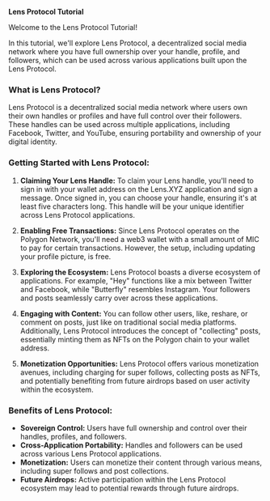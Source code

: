 **Lens Protocol Tutorial**

Welcome to the Lens Protocol Tutorial!

In this tutorial, we'll explore Lens Protocol, a decentralized social media network where you have full ownership over your handle, profile, and followers, which can be used across various applications built upon the Lens Protocol.

### What is Lens Protocol?

Lens Protocol is a decentralized social media network where users own their own handles or profiles and have full control over their followers. These handles can be used across multiple applications, including Facebook, Twitter, and YouTube, ensuring portability and ownership of your digital identity.

### Getting Started with Lens Protocol:

1. **Claiming Your Lens Handle:**
   To claim your Lens handle, you'll need to sign in with your wallet address on the Lens.XYZ application and sign a message. Once signed in, you can choose your handle, ensuring it's at least five characters long. This handle will be your unique identifier across Lens Protocol applications.

2. **Enabling Free Transactions:**
   Since Lens Protocol operates on the Polygon Network, you'll need a web3 wallet with a small amount of MIC to pay for certain transactions. However, the setup, including updating your profile picture, is free.

3. **Exploring the Ecosystem:**
   Lens Protocol boasts a diverse ecosystem of applications. For example, "Hey" functions like a mix between Twitter and Facebook, while "Butterfly" resembles Instagram. Your followers and posts seamlessly carry over across these applications.

4. **Engaging with Content:**
   You can follow other users, like, reshare, or comment on posts, just like on traditional social media platforms. Additionally, Lens Protocol introduces the concept of "collecting" posts, essentially minting them as NFTs on the Polygon chain to your wallet address.

5. **Monetization Opportunities:**
   Lens Protocol offers various monetization avenues, including charging for super follows, collecting posts as NFTs, and potentially benefiting from future airdrops based on user activity within the ecosystem.

### Benefits of Lens Protocol:

- **Sovereign Control:** Users have full ownership and control over their handles, profiles, and followers.
- **Cross-Application Portability:** Handles and followers can be used across various Lens Protocol applications.
- **Monetization:** Users can monetize their content through various means, including super follows and post collections.
- **Future Airdrops:** Active participation within the Lens Protocol ecosystem may lead to potential rewards through future airdrops.



